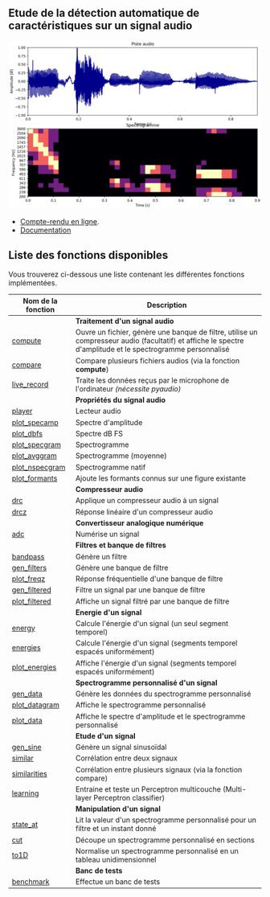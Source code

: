 ## Etude de la détection automatique de caractéristiques sur un signal audio
![Démonstration](src/imgs/demo.png)

* [Compte-rendu en ligne](/Compte-rendu.ipynb).
* [Documentation](https://lowlighter.github.io/sound/docs/)

## Liste des fonctions disponibles

Vous trouverez ci-dessous une liste contenant les différentes fonctions implémentées.

| Nom de la fonction | Description |
| -------- | ----------- |
|| **Traitement d'un signal audio** |
| [compute](https://lowlighter.github.io/sound/docs/_bin/compute.html) | Ouvre un fichier, génère une banque de filtre, utilise un compresseur audio (facultatif) et affiche le spectre d'amplitude et le spectrogramme personnalisé |
| [compare](https://lowlighter.github.io/sound/docs/_bin/compare.html) | Compare plusieurs fichiers audios (via la fonction **compute**) |
| [live_record](https://lowlighter.github.io/sound/docs/_bin/live_record.html) | Traite les données reçus par le microphone de l'ordinateur *(nécessite pyaudio)* |
|| **Propriétés du signal audio** |
| [player](https://lowlighter.github.io/sound/docs/_bin/player.html) | Lecteur audio |
| [plot_specamp](https://lowlighter.github.io/sound/docs/_bin/plot_specamp.html) | Spectre d'amplitude |
| [plot_dbfs](https://lowlighter.github.io/sound/docs/_bin/plot_dbfs.html) | Spectre dB FS |
| [plot_specgram](https://lowlighter.github.io/sound/docs/_bin/plot_specgram.html) | Spectrogramme |
| [plot_avggram](https://lowlighter.github.io/sound/docs/_bin/plot_avggram.html) | Spectrogramme (moyenne) |
| [plot_nspecgram](https://lowlighter.github.io/sound/docs/_bin/plot_fft.html) | Spectrogramme natif |
| [plot_formants](https://lowlighter.github.io/sound/docs/_bin/plot_formatns.html) | Ajoute les formants connus sur une figure existante |
|| **Compresseur audio** |
| [drc](https://lowlighter.github.io/sound/docs/_bin/drc.html) | Applique un compresseur audio à un signal |
| [drcz](https://lowlighter.github.io/sound/docs/_bin/drcz.html) | Réponse linéaire d'un compresseur audio |
|| **Convertisseur analogique numérique** |
| [adc](https://lowlighter.github.io/sound/docs/_bin/adc.html) | Numérise un signal |
|| **Filtres et banque de filtres** |
| [bandpass](https://lowlighter.github.io/sound/docs/_bin/bandpass.html) | Génère un filtre |
| [gen_filters](https://lowlighter.github.io/sound/docs/_bin/gen_filters.html) | Génère une banque de filtre |
| [plot_freqz](https://lowlighter.github.io/sound/docs/_bin/plot_freqz.html) | Réponse fréquentielle d'une banque de filtre |
| [gen_filtered](https://lowlighter.github.io/sound/docs/_bin/gen_filtered.html) | Filtre un signal par une banque de filtre |
| [plot_filtered](https://lowlighter.github.io/sound/docs/_bin/plot_filtered.html) | Affiche un signal filtré par une banque de filtre |
|| **Energie d'un signal** |
| [energy](https://lowlighter.github.io/sound/docs/_bin/energy.html) | Calcule l'énergie d'un signal (un seul segment temporel) |
| [energies](https://lowlighter.github.io/sound/docs/_bin/energies.html) | Calcule l'énergie d'un signal (segments temporel espacés uniformément) |
| [plot_energies](https://lowlighter.github.io/sound/docs/_bin/plot_energies.html) | Affiche l'énergie d'un signal (segments temporel espacés uniformément) |
|| **Spectrogramme personnalisé d'un signal** |
| [gen_data](https://lowlighter.github.io/sound/docs/_bin/gen_data.html) | Génère les données du spectrogramme personnalisé |
| [plot_datagram](https://lowlighter.github.io/sound/docs/_bin/plot_datagram.html) | Affiche le spectrogramme personnalisé |
| [plot_data](https://lowlighter.github.io/sound/docs/_bin/plot_data.html) | Affiche le spectre d'amplitude et le spectrogramme personnalisé |
|| **Etude d'un signal** |
| [gen_sine](https://lowlighter.github.io/sound/docs/_bin/gen_sine.html) | Génère un signal sinusoïdal |
| [similar](https://lowlighter.github.io/sound/docs/_bin/similar.html) | Corrélation entre deux signaux |
| [similarities](https://lowlighter.github.io/sound/docs/_bin/similarities.html) | Corrélation entre plusieurs signaux (via la fonction compare) |
| [learning](https://lowlighter.github.io/sound/docs/_bin/learning.html) | Entraine et teste un Perceptron multicouche (Multi-layer Perceptron classifier) |
|| **Manipulation d'un signal** |
| [state_at](https://lowlighter.github.io/sound/docs/_bin/state_at.html) | Lit la valeur d'un spectrogramme personnalisé pour un filtre et un instant donné |
| [cut](https://lowlighter.github.io/sound/docs/_bin/cut.html) | Découpe un spectrogramme personnalisé en sections |
| [to1D](https://lowlighter.github.io/sound/docs/_bin/to1D.html) | Normalise un spectrogramme personnalisé en un tableau unidimensionnel |
|| **Banc de tests** |
| [benchmark](https://lowlighter.github.io/sound/docs/_bin/benchmark.html) | Effectue un banc de tests |
